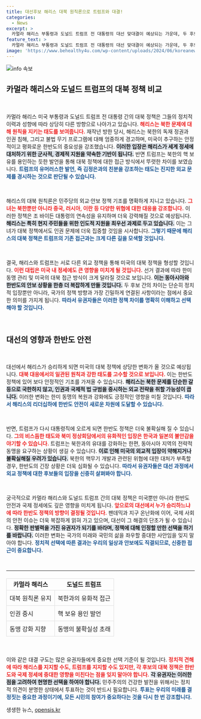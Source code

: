 ```yaml
---
title: 대선후보 해리스 대북 원칙론으로 트럼프와 대결!
categories:
  - News
excerpt: >
  카멀라 해리스 부통령과 도널드 트럼프 전 대통령의 대선 맞대결이 예상되는 가운데, 두 후보의 북한 문제에 대한 상반된 입장이 주목받고 있습니다. 해리스는 원칙적 접근을 내세우고, 트럼프는 유화적 태도를 보이며 대북 정책의 향방이 험난한 정치 싸움 속에 결정될 전망입니다.
feature_text: >
  카멀라 해리스 부통령과 도널드 트럼프 전 대통령의 대선 맞대결이 예상되는 가운데, 두 후보의 북한 문제에 대한 상반된 입장이 주목받고 있습니다. 해리스는 원칙적 접근을 내세우고, 트럼프는 유화적 태도를 보이며 대북 정책의 향방이 험난한 정치 싸움 속에 결정될 전망입니다.
image: 'https://www.behealthy4u.com/wp-content/uploads/2024/06/koreanews.jpg'
---
```


<p><img src="https://www.behealthy4u.com/wp-content/uploads/2024/06/koreanews.jpg" alt="info 속보" /></p>

<h2 data-ke-size="size26">카멀라 해리스와 도널드 트럼프의 대북 정책 비교</h2>

<p data-ke-size="size16">&nbsp;</p>

<p>카멀라 해리스 미국 부통령과 도널드 트럼프 전 대통령 간의 대북 정책은 그들의 정치적 이력과 성향에 따라 상당히 다른 방향으로 나아가고 있습니다. <b><span style="color: #ee2323;">해리스는 북한 문제에 대해 원칙을 지키는 태도를 보여줍니다.</span></b> 재작년 방한 당시, 해리스는 북한의 독재 정권과 인권 침해, 그리고 불법 무기 프로그램에 대해 엄중하게 경고하며, 미국이 추구하는 안정적이고 평화로운 한반도의 중요성을 강조했습니다. <b><span style="background-color: #21538527;">이러한 입장은 해리스가 세계 정세에 대처하기 위한 군사적, 경제적 지원을 약속한 기반이 됩니다.</span></b> 반면 트럼프는 북한의 핵 보유를 용인하는 듯한 발언을 통해 대북 정책에 대한 접근 방식에서 뚜렷한 차이를 보였습니다. <b><span style="color: #1a5490;">트럼프의 유머러스한 발언, 즉 김정은과의 친분을 강조하는 태도는 진지한 외교 문제를 경시하는 것으로 판단될 수 있습니다.</span></b></p>

<p data-ke-size="size16">&nbsp;</p>

<p>해리스의 대북 원칙론은 민주당의 외교·안보 정책 기조를 명확하게 지니고 있습니다. <b><span style="color: #ee2323;">그녀는 북한뿐만 아니라 중국, 러시아, 이란 등 다양한 위협에 대한 대응을 강조합니다.</span></b> 이러한 정책은 조 바이든 대통령의 연속성을 유지하며 더욱 강력해질 것으로 예상됩니다. <b><span style="background-color: #21538527;">해리스는 특히 현지 주민들을 위한 인도적 지원을 최우선 과제로 두고 있습니다.</span></b> 이는 그녀가 대북 정책에서도 인권 문제에 더욱 집중할 것임을 시사합니다. <b><span style="color: #1a5490;">그렇기 때문에 해리스의 대북 정책은 트럼프의 기존 접근과는 크게 다른 길을 모색할 것입니다.</span></b></p>

<p data-ke-size="size16">&nbsp;</p>

<p>결국, 해리스와 트럼프는 서로 다른 외교 정책을 통해 미국의 대북 정책을 형성할 것입니다. <b><span style="color: #ee2323;">이런 대립은 미국 내 정세에도 큰 영향을 미치게 될 것입니다.</span></b> 선거 결과에 따라 한미 동맹 관리 및 미국의 대북 접근 방식이 크게 달라질 것으로 보입니다. <b><span style="background-color: #21538527;">이는 동아시아와 한반도의 안보 상황을 한층 더 복잡하게 만들 것입니다.</span></b> 두 후보 간의 차이는 단순히 정치적 입장뿐만 아니라, 국가의 정책 방향과 가장 긴밀하게 연결된 사항이라는 점에서 중요한 의미를 가지게 됩니다. <b><span style="color: #1a5490;">따라서 유권자들은 이러한 정책 차이를 명확히 이해하고 선택해야 할 것입니다.</span></b></p>

<p data-ke-size="size16">&nbsp;</p>

<h2 data-ke-size="size26">대선의 영향과 한반도 안전</h2>

<p data-ke-size="size16">&nbsp;</p>

<p>대선에서 해리스가 승리하게 되면 미국의 대북 정책에 상당한 변화가 올 것으로 예상됩니다. <b><span style="color: #ee2323;">대북 대응에서의 일관된 원칙과 강한 태도를 고수할 것으로 보입니다.</span></b> 이는 한반도 정책에 있어 보다 안정적인 기조를 가져올 수 있습니다. <b><span style="background-color: #21538527;">해리스는 북한 문제를 단순한 갈등으로 국한하지 않고, 인권과 국제적 법 규범을 중시하는 외교 전략을 취할 가능성이 큽니다.</span></b> 이러한 변화는 한미 동맹의 복원과 강화에도 긍정적인 영향을 미칠 것입니다. <b><span style="color: #1a5490;">따라서 해리스의 리더십하에 한반도 안전이 새로운 차원에 도달할 수 있습니다.</span></b></p>

<p data-ke-size="size16">&nbsp;</p>

<p>반면, 트럼프가 다시 대통령직에 오르게 되면 한반도 정책은 더욱 불확실해 질 수 있습니다. <b><span style="color: #ee2323;">그의 비스듬한 태도와 북미 정상회담에서의 유화적인 입장은 한국과 일본의 불안감을 야기할 수 있습니다.</span></b> 트럼프는 북한과의 유대를 강화하는 한편, 동아시아 지역의 전략적 동맹을 요구하는 상황이 생길 수 있습니다. <b><span style="background-color: #21538527;">이로 인해 미국의 외교적 입장이 약해지거나 불확실해질 우려가 있습니다.</span></b> 북한의 핵무기 개발과 관련된 위협에 대한 대처가 부족할 경우, 한반도의 긴장 상황은 더욱 심화될 수 있습니다. <b><span style="color: #1a5490;">따라서 유권자들은 대선 과정에서 외교 정책에 대한 후보들의 입장을 신중히 살펴봐야 합니다.</span></b></p>

<p data-ke-size="size16">&nbsp;</p>

<p>궁극적으로 카멀라 해리스와 도널드 트럼프 간의 대북 정책은 미국뿐만 아니라 한반도 안전과 국제 정세에도 깊은 영향을 미치게 됩니다. <b><span style="color: #ee2323;">앞으로의 대선에서 누가 승리하느냐에 따라 한반도 정책의 방향이 결정될 것입니다.</span></b> 팬데믹과 지구 온난화에 이어, 국제 사회의 안전 이슈는 더욱 복잡하게 얽혀 가고 있으며, 대선이 그 해결의 단초가 될 수 있습니다. <b><span style="background-color: #21538527;">정확한 판별력을 가진 유권자가 되기를 바라며, 정책에 대해 인정할 만한 선택을 하기를 바랍니다.</span></b> 이러한 변화는 국가의 미래와 국민의 삶을 좌우할 중대한 사안임을 잊지 말아야 합니다. <b><span style="color: #1a5490;">정치적 선택에 따른 결과는 우리의 일상과 안보에도 직결되므로, 신중한 접근이 중요합니다.</span></b></p>

<p data-ke-size="size16">&nbsp;</p>

<hr>

<table style="width: 100%; border-collapse: collapse; border-spacing: 0; margin: 20px 0;">
    <tr style="border: 1px solid #ddd;">
        <td style="text-align: center; height: 17px;"><b>카멀라 해리스</b></td>
        <td style="text-align: center; height: 17px;"><b>도널드 트럼프</b></td>
    </tr>
    <tr style="border: 1px solid #ddd;">
        <td style="border: 1px solid #ddd; padding: 8px;">대북 원칙론 유지</td>
        <td style="border: 1px solid #ddd; padding: 8px;">북한과의 유화적 접근</td>
    </tr>
    <tr style="border: 1px solid #ddd;">
        <td style="border: 1px solid #ddd; padding: 8px;">인권 중시</td>
        <td style="border: 1px solid #ddd; padding: 8px;">핵 보유 용인 발언</td>
    </tr>
    <tr style="border: 1px solid #ddd;">
        <td style="border: 1px solid #ddd; padding: 8px;">동맹 강화 지향</td>
        <td style="border: 1px solid #ddd; padding: 8px;">동맹의 불확실성 초래</td>
    </tr>
</table>

<p data-ke-size="size16">&nbsp;</p>

<p>이와 같은 대결 구도는 많은 유권자들에게 중요한 선택 기준이 될 것입니다. <b><span style="color: #ee2323;">정치적 견해에 따라 해리스를 지지할 수도, 트럼프를 지지할 수도 있지만, 각 후보의 대북 정책은 한반도와 국제 정세에 중대한 영향을 미친다는 점을 잊지 말아야 합니다.</span></b> <b><span style="background-color: #21538527;">각 유권자는 이러한 점을 고려하여 현명한 선택을 하여야 합니다.</span></b> 민주주의의 건강한 발전을 위해서는 정치적 의견이 분명한 상태에서 투표하는 것이 반드시 필요합니다. <b><span style="color: #1a5490;">투표는 우리의 미래를 결정짓는 중요한 과정이기에, 모든 시민의 참여가 중요하다는 것을 다시 한 번 강조합니다.</span></b></p>
생생한 뉴스, <a href="https://opensis.kr" rel="dofollow">opensis.kr</a>


